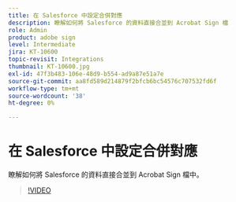 ```yaml
---
title: 在 Salesforce 中設定合併對應
description: 瞭解如何將 Salesforce 的資料直接合並到 Acrobat Sign 檔
role: Admin
product: adobe sign
level: Intermediate
jira: KT-10600
topic-revisit: Integrations
thumbnail: KT-10600.jpg
exl-id: 47f3b483-106e-48d9-b554-ad9a87e51a7e
source-git-commit: aa8fd589d214879f2bfcb6bc54576c707532fd6f
workflow-type: tm+mt
source-wordcount: '38'
ht-degree: 0%

---
```


# 在 Salesforce 中設定合併對應

瞭解如何將 Salesforce 的資料直接合並到 Acrobat Sign 檔中。

>[!VIDEO](https://video.tv.adobe.com/v/3409412?quality=12&learn=on&hidetitle=true)
